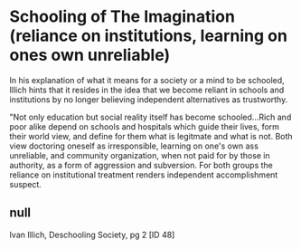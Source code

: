 # Schooling of The Imagination (reliance on institutions, learning on ones own unreliable)

In his explanation of what it means for a society or a mind to be schooled, Illich hints that it resides in the idea that we become reliant in schools and institutions by no longer believing independent alternatives as trustworthy. 

"Not only education but social reality itself has become schooled...Rich and poor alike depend on schools and hospitals which guide their lives, form their world view, and define for them what is legitmate and what is not. Both view doctoring oneself as irresponsible, learning on one's own ass unreliable, and community organization, when not paid for by those in authority, as a form of aggression and subversion. For both groups the reliance on institutional treatment renders independent accomplishment suspect. 

## null

Ivan Illich, Deschooling Society, pg 2 [ID 48]

